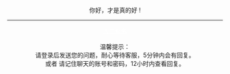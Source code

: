 <center> 
你好，才是真的好 !<!-- {docsify-ignore} -->


-------


<link rel="stylesheet" href="style.css">
<a href="https://ok.shareoto.trade" class="my-button-3d" style="color: #ffffff;">人工服务</a>
<br/>
<br/>
  温馨提示：<br/>
  请登录后发送您的问题，耐心等待客服，5分钟内会有回复。<br/>
  或者 请记住聊天的账号和密码，12小时内查看回复。

</center>






